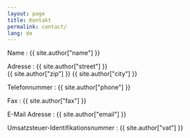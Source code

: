 ```yaml
---
layout: page
title: Kontakt
permalink: contact/
lang: de
---
```


Name
: {{ site.author["name"] }}

Adresse
: {{ site.author["street"] }}<br/>{{ site.author["zip"] }} {{ site.author["city"] }}

Telefonnummer
: {{ site.author["phone"] }}

Fax
: {{ site.author["fax"] }}

E-Mail Adresse
: {{ site.author["email"] }}

Umsatzsteuer-Identifikationsnummer
: {{ site.author["vat"] }}